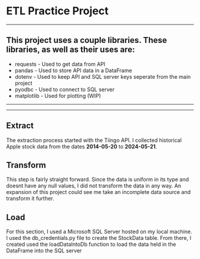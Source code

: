 # ETL Practice Project
---
## This project uses a couple libraries. These libraries, as well as their uses are:

- requests - Used to get data from API
- pandas - Used to store API data in a DataFrame
- dotenv - Used to keep API and SQL server keys seperate from the main project
- pyodbc - Used to connect to SQL server
- matplotlib - Used for plotting (WIP)
---

---
## Extract
The extraction process started with the Tiingo API. I collected historical Apple stock data from the dates **2014-05-20** to **2024-05-21**. 

## Transform

This step is fairly straight forward. Since the data is uniform in its type and doesnt have any null values, I did not transform the data in any way. An expansion of this project could see me take an incomplete data source and transform it further.

## Load

For this section, I used a Microsoft SQL Server hosted on my local machine. I used the db_credentials.py file to create the StockData table. From there, I created used the loadDataIntoDb function to load the data held in the DataFrame into the SQL server
